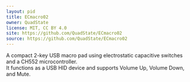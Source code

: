 ```yaml
---
layout: pid
title: ECmacro02
owner: QuadState
license: MIT, CC BY 4.0
site: https://github.com/QuadState/ECmacro02
source: https://github.com/QuadState/ECmacro02
---
```

A compact 2-key USB macro pad using electrostatic capacitive switches and a CH552 microcontroller.  
It functions as a USB HID device and supports Volume Up, Volume Down, and Mute.